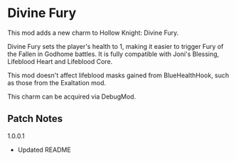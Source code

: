 # Divine Fury

This mod adds a new charm to Hollow Knight: Divine Fury. 

Divine Fury sets the player's health to 1, making it easier to trigger Fury of the Fallen in Godhome battles. It is fully compatible with Joni's Blessing, Lifeblood Heart and Lifeblood Core.

This mod doesn't affect lifeblood masks gained from BlueHealthHook, such as those from the Exaltation mod.

This charm can be acquired via DebugMod.

## Patch Notes
1.0.0.1
-	Updated README
